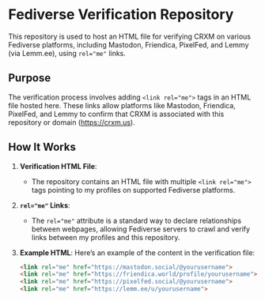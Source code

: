 # Fediverse Verification Repository

This repository is used to host an HTML file for verifying CRXM on various Fediverse platforms, including Mastodon, Friendica, PixelFed, and Lemmy (via Lemm.ee), using `rel="me"` links.

## Purpose

The verification process involves adding `<link rel="me">` tags in an HTML file hosted here. These links allow platforms like Mastodon, Friendica, PixelFed, and Lemmy to confirm that CRXM is associated with this repository or domain (https://crxm.us). 

## How It Works

1. **Verification HTML File**:
   - The repository contains an HTML file with multiple `<link rel="me">` tags pointing to my profiles on supported Fediverse platforms.

2. **`rel="me"` Links**:
   - The `rel="me"` attribute is a standard way to declare relationships between webpages, allowing Fediverse servers to crawl and verify links between my profiles and this repository.

3. **Example HTML**:
   Here’s an example of the content in the verification file:
   ```html
   <link rel="me" href="https://mastodon.social/@yourusername">
   <link rel="me" href="https://friendica.world/profile/yourusername">
   <link rel="me" href="https://pixelfed.social/@yourusername">
   <link rel="me" href="https://lemm.ee/u/yourusername">
